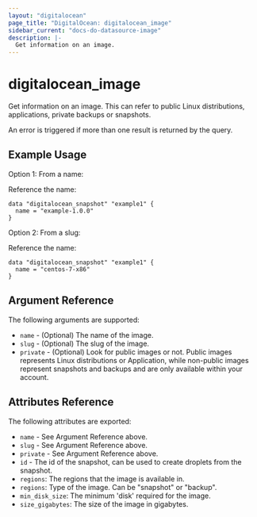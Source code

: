 ```yaml
---
layout: "digitalocean"
page_title: "DigitalOcean: digitalocean_image"
sidebar_current: "docs-do-datasource-image"
description: |-
  Get information on an image.
---
```


# digitalocean_image

Get information on an image. This can refer to public Linux distributions,
applications, private backups or snapshots.

An error is triggered if more than one result is returned by the query.

## Example Usage

Option 1: From a name:

Reference the name:

```hcl
data "digitalocean_snapshot" "example1" {
  name = "example-1.0.0"
}
```

Option 2: From a slug:

Reference the name:

```hcl
data "digitalocean_snapshot" "example1" {
  name = "centos-7-x86"
}
```

## Argument Reference

The following arguments are supported:

* `name` - (Optional) The name of the image.
* `slug` - (Optional) The slug of the image.
* `private` - (Optional) Look for public images or not. Public images represents
  Linux distributions or Application, while non-public images represent
  snapshots and backups and are only available within your account.

## Attributes Reference

The following attributes are exported:

* `name` - See Argument Reference above.
* `slug` - See Argument Reference above.
* `private` - See Argument Reference above.
* `id` - The id of the snapshot, can be used to create droplets from the
  snapshot.
* `regions`: The regions that the image is available in.
* `regions`: Type of the image. Can be "snapshot" or "backup".
* `min_disk_size`: The minimum 'disk' required for the image.
* `size_gigabytes`: The size of the image in gigabytes.

